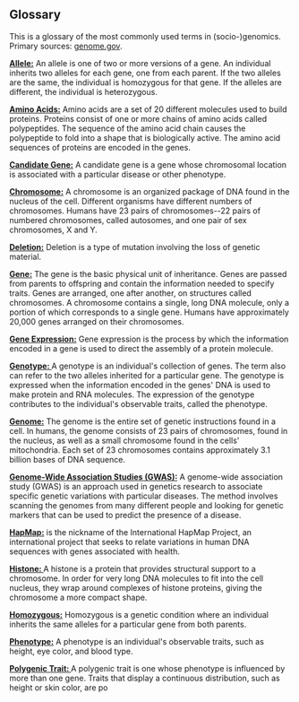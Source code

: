 ## Glossary

This is a glossary of the most commonly used terms in (socio-)genomics. Primary sources: [genome.gov](https://www.genome.gov/).

**[Allele:](https://www.genome.gov/glossary/index.cfm?id=4&textonly=true)** An allele is one of two or more versions of a gene. An individual inherits two alleles for each gene, one from each parent. If the two alleles are the same, the individual is homozygous for that gene. If the alleles are different, the individual is heterozygous.

**[Amino Acids:](https://www.genome.gov/glossary/index.cfm?id=5&textonly=true)** Amino acids are a set of 20 different molecules used to build proteins. Proteins consist of one or more chains of amino acids called polypeptides. The sequence of the amino acid chain causes the polypeptide to fold into a shape that is biologically active. The amino acid sequences of proteins are encoded in the genes.

**[Candidate Gene:](https://www.genome.gov/glossary/index.cfm?id=21&textonly=true)** A candidate gene is a gene whose chromosomal location is associated with a particular disease or other phenotype. 

**[Chromosome:](https://www.genome.gov/glossary/index.cfm?id=33&textonly=true)** A chromosome is an organized package of DNA found in the nucleus of the cell. Different organisms have different numbers of chromosomes. Humans have 23 pairs of chromosomes--22 pairs of numbered chromosomes, called autosomes, and one pair of sex chromosomes, X and Y.

**[Deletion:](https://www.genome.gov/glossary/index.cfm?id=45&textonly=true)** Deletion is a type of mutation involving the loss of genetic material. 

**[Gene:](https://www.genome.gov/glossary/index.cfm?id=70&textonly=true)** The gene is the basic physical unit of inheritance. Genes are passed from parents to offspring and contain the information needed to specify traits. Genes are arranged, one after another, on structures called chromosomes. A chromosome contains a single, long DNA molecule, only a portion of which corresponds to a single gene. Humans have approximately 20,000 genes arranged on their chromosomes.

**[Gene Expression:](https://www.genome.gov/glossary/index.cfm?id=73&textonly=true)** Gene expression is the process by which the information encoded in a gene is used to direct the assembly of a protein molecule.

**[Genotype: ](https://www.genome.gov/glossary/index.cfm?id=93&textonly=true)** A genotype is an individual's collection of genes. The term also can refer to the two alleles inherited for a particular gene. The genotype is expressed when the information encoded in the genes' DNA is used to make protein and RNA molecules. The expression of the genotype contributes to the individual's observable traits, called the phenotype.

**[Genome:](https://www.genome.gov/glossary/index.cfm?id=90&textonly=true)** The genome is the entire set of genetic instructions found in a cell. In humans, the genome consists of 23 pairs of chromosomes, found in the nucleus, as well as a small chromosome found in the cells' mitochondria. Each set of 23 chromosomes contains approximately 3.1 billion bases of DNA sequence.

**[Genome-Wide Association Studies (GWAS):](https://www.genome.gov/glossary/index.cfm?id=91&textonly=true)** A genome-wide association study (GWAS) is an approach used in genetics research to associate specific genetic variations with particular diseases. The method involves scanning the genomes from many different people and looking for genetic markers that can be used to predict the presence of a disease.

**[HapMap:](HapMap (short for "haplotype map"))** is the nickname of the International HapMap Project, an international project that seeks to relate variations in human DNA sequences with genes associated with health.

**[Histone: ](https://www.genome.gov/glossary/index.cfm?id=102&textonly=true)** A histone is a protein that provides structural support to a chromosome. In order for very long DNA molecules to fit into the cell nucleus, they wrap around complexes of histone proteins, giving the chromosome a more compact shape.

**[Homozygous:](https://www.genome.gov/glossary/index.cfm?id=105&textonly=true)** Homozygous is a genetic condition where an individual inherits the same alleles for a particular gene from both parents.

**[Phenotype:](https://www.genome.gov/glossary/index.cfm?id=152&textonly=true)** A phenotype is an individual's observable traits, such as height, eye color, and blood type. 

**[Polygenic Trait: ](https://www.genome.gov/glossary/index.cfm?id=152&textonly=true)** A polygenic trait is one whose phenotype is influenced by more than one gene. Traits that display a continuous distribution, such as height or skin color, are po
